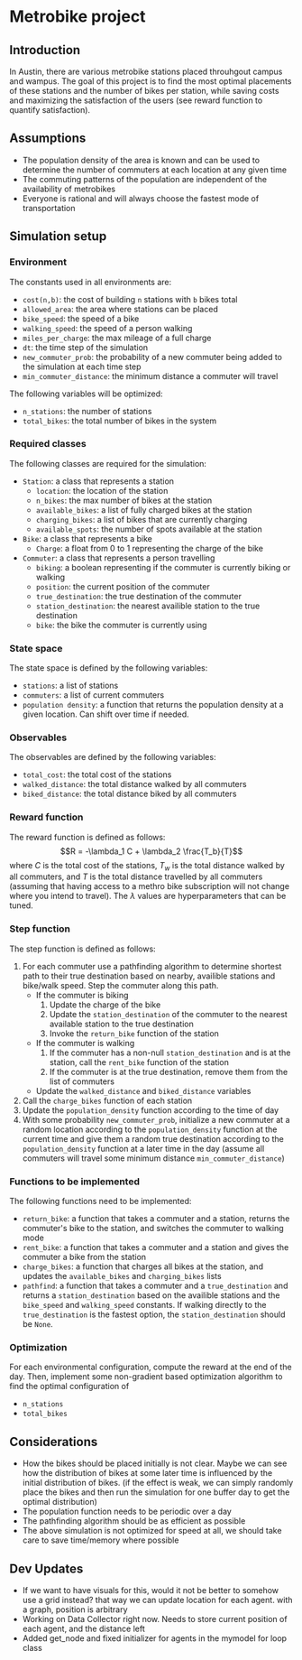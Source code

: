 # Metrobike project

## Introduction
In Austin, there are various metrobike stations placed throuhgout campus and wampus. The goal of this project is to find the most optimal placements of these stations and the number of bikes per station, while saving costs and maximizing the satisfaction of the users (see reward function to quantify satisfaction).

## Assumptions
- The population density of the area is known and can be used to determine the number of commuters at each location at any given time
- The commuting patterns of the population are independent of the availability of metrobikes
- Everyone is rational and will always choose the fastest mode of transportation


## Simulation setup
### Environment
The constants used in all environments are:
- `cost(n,b)`: the cost of building `n` stations with `b` bikes total
- `allowed_area`: the area where stations can be placed
- `bike_speed`: the speed of a bike
- `walking_speed`: the speed of a person walking
- `miles_per_charge`: the max mileage of a full charge
- `dt`: the time step of the simulation
- `new_commuter_prob`: the probability of a new commuter being added to the simulation at each time step
- `min_commuter_distance`: the minimum distance a commuter will travel

The following variables will be optimized:
- `n_stations`: the number of stations
- `total_bikes`: the total number of bikes in the system

### Required classes
The following classes are required for the simulation:
- `Station`: a class that represents a station
  - `location`: the location of the station
  - `n_bikes`: the max number of bikes at the station
  - `available_bikes`: a list of fully charged bikes at the station
  - `charging_bikes`: a list of bikes that are currently charging
  - `available_spots`: the number of spots available at the station
- `Bike`: a class that represents a bike
  - `Charge`: a float from 0 to 1 representing the charge of the bike
- `Commuter`: a class that represents a person travelling
  - `biking`: a boolean representing if the commuter is currently biking or walking
  - `position`: the current position of the commuter
  - `true_destination`: the true destination of the commuter
  - `station_destination`: the nearest availible station to the true destination
  - `bike`: the bike the commuter is currently using

### State space
The state space is defined by the following variables:
- `stations`: a list of stations
- `commuters`: a list of current commuters
- `population density`: a function that returns the population density at a given location. Can shift over time if needed.

### Observables
The observables are defined by the following variables:
- `total_cost`: the total cost of the stations
- `walked_distance`: the total distance walked by all commuters
- `biked_distance`: the total distance biked by all commuters

### Reward function
The reward function is defined as follows:
$$R = -\lambda_1 C + \lambda_2 \frac{T_b}{T}$$
where $C$ is the total cost of the stations, $T_w$ is the total distance walked by all commuters, and $T$ is the total distance travelled by all commuters (assuming that having access to a methro bike subscription will not change where you intend to travel). The $\lambda$ values are hyperparameters that can be tuned.

### Step function
The step function is defined as follows:
1. For each commuter use a pathfinding algorithm to determine shortest path to their true destination based on nearby, availible stations and bike/walk speed. Step the commuter along this path.
    - If the commuter is biking
      1. Update the charge of the bike 
      1. Update the `station_destination` of the commuter to the nearest available station to the true destination
      2. Invoke the `return_bike` function of the station
    - If the commuter is walking
      1. If the commuter has a non-null `station_destination` and is at the station, call the `rent_bike` function of the station
      2. If the commuter is at the true destination, remove them from the list of commuters
    - Update the `walked_distance` and `biked_distance` variables
2. Call the `charge_bikes` function of each station
3. Update the `population_density` function according to the time of day
4. With some probability `new_commuter_prob`, initialize a new commuter at a random location according to the `population_density` function at the current time and give them a random true destination according to the `population_density` function at a later time in the day (assume all commuters will travel some minimum distance `min_commuter_distance`)

### Functions to be implemented
The following functions need to be implemented:
- `return_bike`: a function that takes a commuter and a station, returns the commuter's bike to the station, and switches the commuter to walking mode
- `rent_bike`: a function that takes a commuter and a station and gives the commuter a bike from the station
- `charge_bikes`: a function that charges all bikes at the station, and updates the `available_bikes` and `charging_bikes` lists
- `pathfind`: a function that takes a commuter and a `true_destination` and returns a `station_destination` based on the availible stations and the `bike_speed` and `walking_speed` constants. If walking directly to the `true_destination` is the fastest option, the `station_destination` should be `None`.

### Optimization
For each environmental configuration, compute the reward at the end of the day. Then, implement some non-gradient based optimization algorithm to find the optimal configuration of
- `n_stations`
- `total_bikes`

## Considerations
- How the bikes should be placed initially is not clear. Maybe we can see how the distribution of bikes at some later time is influenced by the initial distribution of bikes. (if the effect is weak, we can simply randomly place the bikes and then run the simulation for one buffer day to get the optimal distribution)
- The population function needs to be periodic over a day
- The pathfinding algorithm should be as efficient as possible
- The above simulation is not optimized for speed at all, we should take care to save time/memory where possible

## Dev Updates
- If we want to have visuals for this, would it not be better to somehow use a grid instead? that way we can update location for each agent. with a graph, position is arbitrary
- Working on Data Collector right now. Needs to store current position of each agent, and the distance left
- Added get_node and fixed initializer for agents in the mymodel for loop class